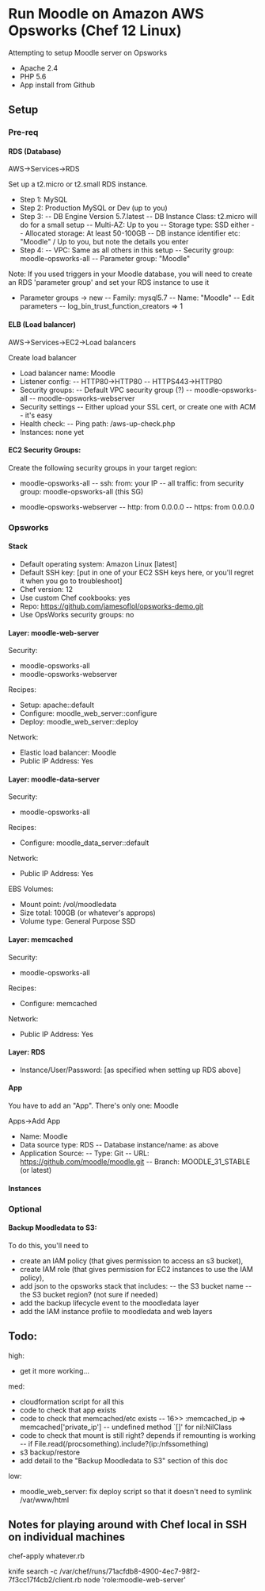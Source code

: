 # Run Moodle on Amazon AWS Opsworks (Chef 12 Linux)

Attempting to setup Moodle server on Opsworks
- Apache 2.4
- PHP 5.6
- App install from Github

## Setup

### Pre-req

#### RDS (Database)

AWS->Services->RDS

Set up a t2.micro or t2.small RDS instance.
- Step 1: MySQL
- Step 2: Production MySQL or Dev (up to you)
- Step 3: 
-- DB Engine Version 5.7.latest
-- DB Instance Class: t2.micro will do for a small setup
-- Multi-AZ: Up to you
-- Storage type: SSD either
-- Allocated storage: At least 50-100GB
-- DB instance identifier etc: "Moodle" / Up to you, but note the details you enter
- Step 4:
-- VPC: Same as all others in this setup
-- Security group: moodle-opsworks-all
-- Parameter group: "Moodle"

Note: If you used triggers in your Moodle database, you will need to create an RDS 'parameter group' and set your RDS instance to use it
- Parameter groups -> new 
-- Family: mysql5.7
-- Name: "Moodle"
-- Edit parameters
-- log_bin_trust_function_creators => 1

#### ELB (Load balancer)

AWS->Services->EC2->Load balancers

Create load balancer
- Load balancer name: Moodle
- Listener config:
-- HTTP80->HTTP80
-- HTTPS443->HTTP80
- Security groups:
-- Default VPC security group (?)
-- moodle-opsworks-all
-- moodle-opsworks-webserver
- Security settings
-- Either upload your SSL cert, or create one with ACM - it's easy
- Health check:
-- Ping path: /aws-up-check.php
- Instances: none yet


#### EC2 Security Groups: 

Create the following security groups in your target region:

- moodle-opsworks-all
-- ssh: from: your IP
-- all traffic: from security group: moodle-opsworks-all (this SG)

- moodle-opsworks-webserver
-- http: from 0.0.0.0
-- https: from 0.0.0.0


### Opsworks 

#### Stack

- Default operating system: Amazon Linux [latest]
- Default SSH key: [put in one of your EC2 SSH keys here, or you'll regret it when you go to troubleshoot]
- Chef version: 12
- Use custom Chef cookbooks: yes
- Repo: https://github.com/jamesoflol/opsworks-demo.git
- Use OpsWorks security groups: no

#### Layer: moodle-web-server

Security:
- moodle-opsworks-all
- moodle-opsworks-webserver

Recipes:
- Setup: apache::default
- Configure: moodle_web_server::configure
- Deploy: moodle_web_server::deploy

Network:
- Elastic load balancer: Moodle
- Public IP Address: Yes

#### Layer: moodle-data-server

Security:
- moodle-opsworks-all

Recipes:
- Configure: moodle_data_server::default

Network:
- Public IP Address: Yes

EBS Volumes:
- Mount point: /vol/moodledata
- Size total: 100GB (or whatever's approps)
- Volume type: General Purpose SSD

#### Layer: memcached

Security:
- moodle-opsworks-all

Recipes:
- Configure: memcached

Network:
- Public IP Address: Yes

#### Layer: RDS

- Instance/User/Password: [as specified when setting up RDS above]

#### App

You have to add an "App". There's only one: Moodle

Apps->Add App
- Name: Moodle
- Data source type: RDS
-- Database instance/name: as above
- Application Source:
-- Type: Git
-- URL: https://github.com/moodle/moodle.git
-- Branch: MOODLE_31_STABLE (or latest)

#### Instances


### Optional

#### Backup Moodledata to S3:

To do this, you'll need to 
- create an IAM policy (that gives permission to access an s3 bucket), 
- create IAM role (that gives permission for EC2 instances to use the IAM policy),
- add json to the opsworks stack that includes:
-- the S3 bucket name
-- the S3 bucket region? (not sure if needed)
- add the backup lifecycle event to the moodledata layer
- add the IAM instance profile to moodledata and web layers

## Todo:

high:
- get it more working...

med:
- cloudformation script for all this
- code to check that app exists
- code to check that memcached/etc exists
-- 16>>         :memcached_ip   => memcached['private_ip']
-- undefined method `[]' for nil:NilClass
- code to check that mount is still right? depends if remounting is working
-- if File.read(/procsomething).include?(ip:/nfssomething)
- s3 backup/restore
- add detail to the "Backup Moodledata to S3" section of this doc

low:
- moodle_web_server: fix deploy script so that it doesn't need to symlink /var/www/html

## Notes for playing around with Chef local in SSH on individual machines

chef-apply whatever.rb

knife search -c /var/chef/runs/71acfdb8-4900-4ec7-98f2-7f3cc17f4cb2/client.rb node 'role:moodle-web-server'
